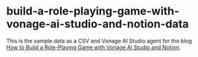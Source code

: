 # build-a-role-playing-game-with-vonage-ai-studio-and-notion-data
This is the sample data as a CSV and Vonage AI Studio agent for the blog [How to Build a Role-Playing Game with Vonage AI Studio and Notion](https://developer.vonage.com/en/blog/how-to-build-a-role-playing-game-with-vonage-ai-studio-and-notion).
